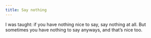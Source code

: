 ```yaml
---
title: Say nothing
---
```


I was taught: if you have nothing nice to say, say nothing at all. But sometimes you have nothing to say anyways, and that’s nice too.